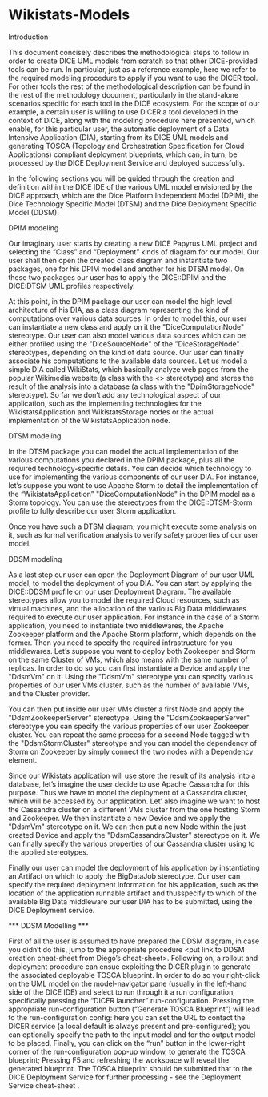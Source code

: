 # Wikistats-Models

Introduction

This document concisely describes the methodological steps to follow in order to create DICE UML models from scratch so that other  DICE-provided tools can be run. In particular, just as a reference example, here we refer to the required modeling procedure to apply if you want to use the DICER tool. For other tools the rest of the methodological description can be found in the rest of the methodology document, particularly in the stand-alone scenarios specific for each tool in the DICE ecosystem.
For the scope of our example, a certain user is willing to use DICER a tool developed in the context of DICE, along with the modeling procedure here presented, which enable, for this particular user, the automatic deployment of a Data Intensive Application (DIA), starting from its DICE UML models and generating TOSCA (Topology and Orchestration Specification for Cloud Applications) compliant deployment blueprints, which can, in turn, be processed by the DICE Deployment Service and deployed successfully. 

In the following sections you will be guided through the creation and definition within the DICE IDE of the various UML model envisioned by the DICE approach, which are the Dice Platform Independent Model (DPIM), the Dice Technology Specific Model (DTSM) and the Dice Deployment Specific Model (DDSM).

DPIM modeling

Our imaginary user starts by creating a new DICE Papyrus UML project and selecting the “Class” and “Deployment” kinds of diagram for our model.
Our user shall then open the created class diagram and instantiate two packages, one for his DPIM model and another for his DTSM model. On these two packages our user has  to apply the DICE::DPIM and the DICE:DTSM UML profiles respectively.


At this point, in the DPIM package our user can model the high level architecture of his DIA, as a class diagram representing the kind of computations over various data sources. In order to model this, our user can instantiate a new class and apply on it the "DiceComputationNode" stereotype. Our user can also model various data sources which can be either profiled using the "DiceSourceNode" of the "DiceStorageNode" stereotypes, depending on the kind of data source. Our user can finally associate his computations to the available data sources.
Let us model a simple DIA called WikiStats, which basically analyze web pages from the popular Wikimedia website  (a class with the <<DpimSourceNode>> stereotype) and stores the result of the analysis into a database  (a class with the "DpimStorageNode" stereotype). So far we don’t add any technological aspect of our application, such as the implementing technologies for the WikistatsApplication and WikistatsStorage nodes or the actual implementation of the WikistatsApplication node.

DTSM modeling

In the DTSM package you can model the actual implementation of the various computations you declared in the DPIM package, plus all the required technology-specific details. You can decide which technology to use for implementing the various components of our user DIA. For instance, let’s suppose you want to use Apache Storm to detail the implementation of the “WikistatsApplication” "DiceComputationNode" in the DPIM model as a Storm topology. You can use the stereotypes from the DICE::DTSM-Storm profile to fully describe our user Storm application. 


Once you have such a DTSM diagram, you might execute some analysis on it, such as formal verification analysis to verify safety properties of our user model.


DDSM modeling

As a last step our user can open the Deployment Diagram of our user UML model, to model the deployment of you DIA. You can start by applying the DICE::DDSM profile on our user Deployment Diagram. The available stereotypes allow you to model the required Cloud resources, such as virtual machines, and the allocation of the various Big Data middlewares required to execute our user application. For instance in the case of a Storm application, you need to instantiate two middlewares, the Apache Zookeeper platform and the Apache Storm platform, which depends on the former. Then you need to specify the required infrastructure for you middlewares. Let’s suppose you want to deploy both Zookeeper and Storm on the same Cluster of VMs, which also means with the same number of replicas. In order to do so you can first instantiate a Device and apply the "DdsmVm" on it. Using the "DdsmVm" stereotype you can specify various properties of our user VMs cluster, such as the number of available VMs, and the Cluster provider. 


You can then put inside our user VMs cluster a first Node and apply the "DdsmZookeeperServer" stereotype. Using the "DdsmZookeeperServer" stereotype you can specify the various properties of our user Zookeeper cluster. You can repeat the same process for a second Node tagged with the "DdsmStormCluster" stereotype and you can model the dependency of Storm on Zookeeper by simply connect the two nodes with a Dependency element. 




Since our Wikistats application will use store the result of its analysis into a database, let’s imagine the user decide to use Apache Cassandra for this purpose. Thus we have to model the deployment of a Cassandra cluster, which will be accessed by our application. Let’ also imagine we want to host the Cassandra cluster on a different VMs cluster from the one hosting Storm and Zookeeper. We then instantiate a new Device and we apply the "DdsmVm" stereotype on it. We can then put a new Node within the just created Device and apply the "DdsmCassandraCluster" stereotype on it. We can finally specify the various properties of our Cassandra cluster using to the applied stereotypes.



Finally our user can model the deployment of his application by instantiating an Artifact on which to apply the BigDataJob stereotype. Our user can specify the required deployment information for his application, such as the location of the application runnable artifact and thusspecify to which of the available Big Data middleware our user DIA has to be submitted, using the DICE Deployment service.



*** DDSM Modelling ***

First of all the user is assumed to have prepared the DDSM diagram, in case you didn’t do this, jump to the appropriate procedure <put link to DDSM creation cheat-sheet from Diego’s cheat-sheet>. 
Following on, a rollout and deployment procedure can ensue exploiting the DICER plugin to generate the associated deployable TOSCA blueprint. In order to do so you right-click on the UML model on the model-navigator pane (usually in the left-hand side of the DICE IDE) and select to run through it a run configuration, specifically pressing the “DICER launcher” run-configuration. 
Pressing the appropriate run-configuration button (“Generate TOSCA Blueprint”) will lead to the run-configuration config: here you can set the URL to contact the DICER service (a local default is always present and pre-configured); you can optionally specify the path to the input model and for the output model to be placed. 
Finally, you can click on the “run” button in the lower-right corner of the run-configuration pop-up window, to generate the TOSCA blueprint; Pressing F5 and refreshing the workspace will reveal the generated blueprint.
The TOSCA blueprint should be submitted that to the DICE Deployment Service for further processing - see the Deployment Service cheat-sheet <put link to deploymentService cheat-sheet>.


